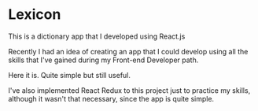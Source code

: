 # Lexicon

This is a dictionary app that I developed using React.js

Recently I had an idea of creating an app that I could develop using all the skills that I've gained during my Front-end Developer path.<br/>

Here it is. Quite simple but still useful. 

I've also implemented React Redux to this project just to practice my skills, although it wasn't that necessary, 
since the app is quite simple.
